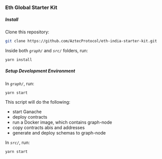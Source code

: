 ### Eth Global Starter Kit

#####  **Install**

Clone this repository:

```sh
git clone https://github.com/AztecProtocol/eth-india-starter-kit.git
```

Inside both *`graph/`* and *`src/`* folders, run:

```sh
yarn install
```


#####  **Setup Development Environment**

In *`graph/`*, run:

```sh
yarn start
```

This script will do the following:
 - start Ganache
 - deploy contracts
 - run a Docker image, which contains graph-node
 - copy contracts abis and addresses
 - generate and deploy schemas to graph-node

In *`src/`*, run:

```sh
yarn start
```
